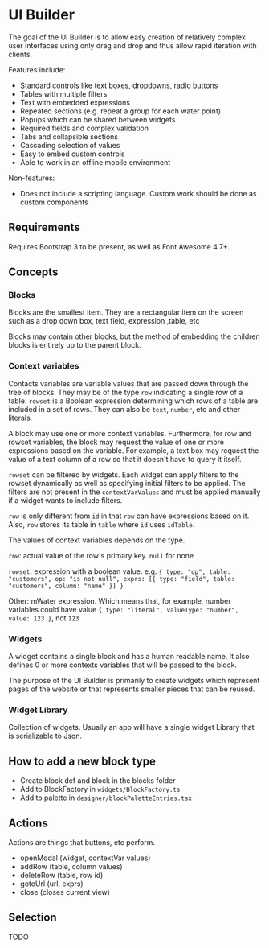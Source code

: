# UI Builder

The goal of the UI Builder is to allow easy creation of relatively complex user interfaces using only drag and drop and thus
allow rapid iteration with clients.

Features include:

- Standard controls like text boxes, dropdowns, radio buttons
- Tables with multiple filters 
- Text with embedded expressions
- Repeated sections (e.g. repeat a group for each water point)
- Popups which can be shared between widgets
- Required fields and complex validation
- Tabs and collapsible sections
- Cascading selection of values
- Easy to embed custom controls
- Able to work in an offline mobile environment

Non-features:

- Does not include a scripting language. Custom work should be done as custom components

## Requirements

Requires Bootstrap 3 to be present, as well as Font Awesome 4.7+.

## Concepts

### Blocks

Blocks are the smallest item. They are a rectangular item on the screen such as a drop down box, text field, expression ,table, etc

Blocks may contain other blocks, but the method of embedding the children blocks is entirely up to the parent block.

### Context variables

Contacts variables are variable values that are passed down through the tree of blocks. They may be of the type `row` indicating a single 
row of a table. `rowset` is a Boolean expression determining which rows of a table are included in a set of rows. They can also be `text`,
`number`, etc and other literals.

A block may use one or more context variables. Furthermore, for row and rowset variables, the block may request the value of one or more
expressions based on the variable. For example, a text box may request the value of a text column of a row so that it doesn't have to query
it itself.

`rowset` can be filtered by widgets. Each widget can apply filters to the rowset dynamically as well as specifying initial filters to be applied.
The filters are not present in the `contextVarValues` and must be applied manually if a widget wants to include filters.

`row` is only different from `id` in that `row` can have expressions based on it. Also, `row` stores its table in `table` where 
`id` uses `idTable`.

The values of context variables depends on the type. 

`row`: actual value of the row's primary key. `null` for none

`rowset`: expression with a boolean value. e.g. `{ type: "op", table: "customers", op: "is not null", exprs: [{ type: "field", table: "customers", column: "name" }] }`

Other: mWater expression. Which means that, for example, number variables could have value `{ type: "literal", valueType: "number", value: 123 }`, not `123`

### Widgets

A widget contains a single block and has a human readable name. It also defines 0 or more contexts variables that will be passed to the block.

The purpose of the UI Builder is primarily to create widgets which represent pages of the website or that represents smaller pieces that can be reused.

### Widget Library

Collection of widgets. Usually an app will have a single widget Library that is serializable to Json.

## How to add a new block type

- Create block def and block in the blocks folder
- Add to BlockFactory in `widgets/BlockFactory.ts`
- Add to palette in `designer/blockPaletteEntries.tsx`

## Actions

Actions are things that buttons, etc perform.

- openModal (widget, contextVar values)
- addRow (table, column values)
- deleteRow (table, row id)
- gotoUrl (url, exprs)
- close (closes current view)

## Selection

TODO
